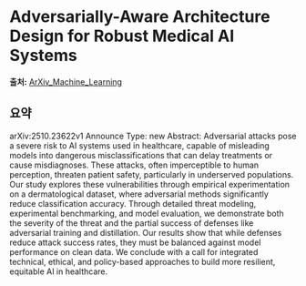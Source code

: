 # Adversarially-Aware Architecture Design for Robust Medical AI Systems

**출처:** [ArXiv_Machine_Learning](https://arxiv.org/abs/2510.23622)

## 요약
arXiv:2510.23622v1 Announce Type: new
Abstract: Adversarial attacks pose a severe risk to AI systems used in healthcare, capable of misleading models into dangerous misclassifications that can delay treatments or cause misdiagnoses. These attacks, often imperceptible to human perception, threaten patient safety, particularly in underserved populations. Our study explores these vulnerabilities through empirical experimentation on a dermatological dataset, where adversarial methods significantly reduce classification accuracy. Through detailed threat modeling, experimental benchmarking, and model evaluation, we demonstrate both the severity of the threat and the partial success of defenses like adversarial training and distillation. Our results show that while defenses reduce attack success rates, they must be balanced against model performance on clean data. We conclude with a call for integrated technical, ethical, and policy-based approaches to build more resilient, equitable AI in healthcare.

